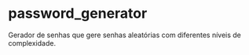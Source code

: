 # password_generator
Gerador de senhas que gere senhas aleatórias com diferentes níveis de complexidade.
